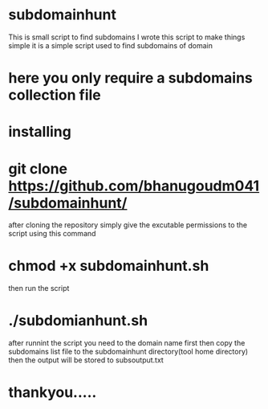 # subdomainhunt
This is small script to find subdomains
I wrote this script to make things simple it is a simple script used to find subdomains of domain
# here you only require a subdomains collection file 
# installing
# git clone https://github.com/bhanugoudm041/subdomainhunt/
after cloning the repository simply give the excutable permissions to the script using this command
# chmod +x subdomainhunt.sh
then run the script
# ./subdomianhunt.sh
after runnint the script you need to the domain name first
then copy the subdomains list file to the subdomainhunt directory(tool home directory)
then the output will be stored to subsoutput.txt
# thankyou.....
